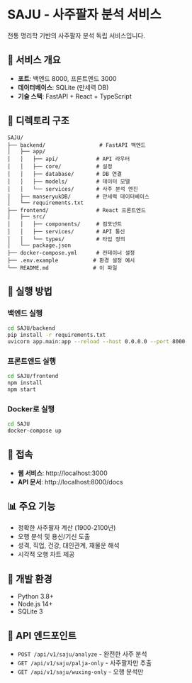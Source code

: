 # SAJU - 사주팔자 분석 서비스

전통 명리학 기반의 사주팔자 분석 독립 서비스입니다.

## 🎯 서비스 개요

- **포트**: 백엔드 8000, 프론트엔드 3000
- **데이터베이스**: SQLite (만세력 DB)
- **기술 스택**: FastAPI + React + TypeScript

## 📁 디렉토리 구조

```
SAJU/
├── backend/                 # FastAPI 백엔드
│   ├── app/
│   │   ├── api/            # API 라우터
│   │   ├── core/           # 설정
│   │   ├── database/       # DB 연결
│   │   ├── models/         # 데이터 모델
│   │   └── services/       # 사주 분석 엔진
│   ├── manseryukDB/        # 만세력 데이터베이스
│   └── requirements.txt
├── frontend/               # React 프론트엔드
│   ├── src/
│   │   ├── components/     # 컴포넌트
│   │   ├── services/       # API 통신
│   │   └── types/          # 타입 정의
│   └── package.json
├── docker-compose.yml      # 컨테이너 설정
├── .env.example           # 환경 설정 예시
└── README.md              # 이 파일
```

## 🚀 실행 방법

### 백엔드 실행
```bash
cd SAJU/backend
pip install -r requirements.txt
uvicorn app.main:app --reload --host 0.0.0.0 --port 8000
```

### 프론트엔드 실행
```bash
cd SAJU/frontend
npm install
npm start
```

### Docker로 실행
```bash
cd SAJU
docker-compose up
```

## 🔗 접속

- **웹 서비스**: http://localhost:3000
- **API 문서**: http://localhost:8000/docs

## 📊 주요 기능

- 정확한 사주팔자 계산 (1900-2100년)
- 오행 분석 및 용신/기신 도출
- 성격, 직업, 건강, 대인관계, 재물운 해석
- 시각적 오행 차트 제공

## 🔧 개발 환경

- Python 3.8+
- Node.js 14+
- SQLite 3

## 📝 API 엔드포인트

- `POST /api/v1/saju/analyze` - 완전한 사주 분석
- `GET /api/v1/saju/palja-only` - 사주팔자만 추출
- `GET /api/v1/saju/wuxing-only` - 오행 분석만
